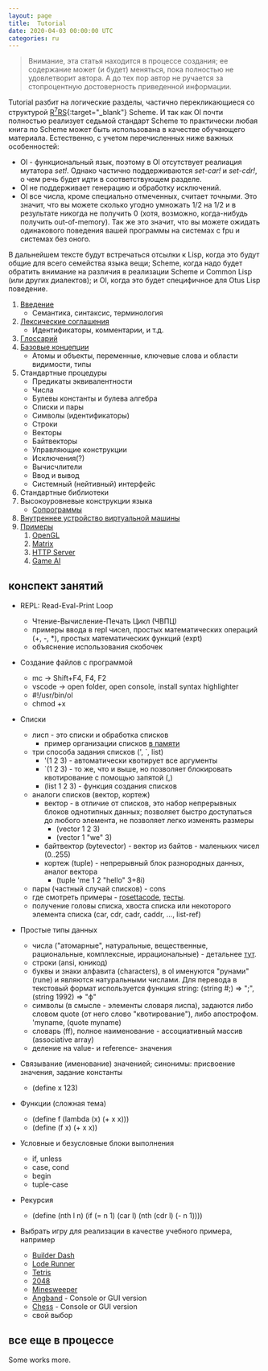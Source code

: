 ```yaml
---
layout: page
title:  Tutorial
date: 2020-04-03 00:00:00 UTC
categories: ru
---
```

> Внимание, эта статья находится в процессе создания; ее содержание может (и будет) меняться, пока полностью не удовлетворит автора. А до тех пор автор не ручается за стопроцентную достоверность приведенной информации.

Tutorial разбит на логические разделы, частично перекликающиеся со структурой [R<sup>7</sup>RS](http://r7rs.org){:target="_blank"} Scheme. И так как Ol почти полностью реализует седьмой стандарт Scheme то практически любая книга по Scheme может быть использована в качестве обучающего материала. Естественно, с учетом перечисленных ниже важных особенностей:
 * Ol - функциональный язык, поэтому в Ol отсутствует реалиация мутатора *set!*. Однако частично поддерживаются *set-car!* и *set-cdr!*, о чем речь будет идти в соответствующем разделе.
 * Ol не поддерживает генерацию и обработку исключений.
 * Ol все числа, кроме специально отмеченных, считает *точными*. Это значит, что вы можете сколько угодно умножать 1/2 на 1/2 и в результате никогда не получить 0 (хотя, возможно, когда-нибудь получить out-of-memory). Так же это значит, что вы можете ожидать одинакового поведения вашей программы на системах с fpu и системах без оного.

В дальнейшем тексте будут встречаться отсылки к Lisp, когда это будут общие для всего семейства языка вещи; Scheme, когда надо будет обратить внимание на различия в реализации Scheme и Common Lisp (или других диалектов); и Ol, когда это будет специфичное для Otus Lisp поведение.

1. [Введение](?ru/overview)
   * Семантика, синтаксис, терминология
1. [Лексические соглашения](?ru/lexical-conventions)
   * Идентификаторы, комментарии, и т.д.
1. [Глоссарий](?ru/glossary)
1. [Базовые концепции](?ru/basic-concepts)
   * Атомы и объекты, переменные, ключевые слова и области видимости, типы
1. Стандартные процедуры
   * Предикаты эквивалентности
   * Числа
   * Булевы константы и булева алгебра
   * Списки и пары
   * Символы (идентификаторы)
   * Строки
   * Векторы
   * Байтвекторы
   * Управляющие конструкции
   * Исключения(?)
   * Вычисчлители
   * Ввод и вывод
   * Системный (нейтивный) интерфейс
1. Стандартные библиотеки
1. Высокоуровневые конструкции языка
   * [Сопрограммы](?ru/coroutines)
1. [Внутреннее устройство виртуальной машины](?ru/internals)
1. [Примеры](?ru/examples)
   1. [OpenGL](?ru/opengl)
   1. [Matrix](?ru/matrix)
   1. [HTTP Server](?ru/http-server)
   1. [Game AI](?ru/gameai)


## конспект занятий

* REPL: Read-Eval-Print Loop
   * Чтение-Вычисление-Печать Цикл (ЧВПЦ)
   * примеры ввода в repl чисел, простых математических операций (+, -, *), простых математических функций (expt)
   * объяснение использования скобочек

* Создание файлов с программой
   * mc -> Shift+F4, F4, F2
   * vscode -> open folder, open console, install syntax highlighter
   * #!/usr/bin/ol
   * chmod +x

* Списки
   * лисп - это списки и обработка списков
      * пример организации списков [в памяти](https://d2vlcm61l7u1fs.cloudfront.net/media%2Ffda%2Ffda36e53-c6d1-47c8-88b7-9a418d0f7e84%2FphpFNhftT.png)
   * три способа задания списков (', `, list)
      * '(1 2 3) - автоматически квотирует все аргументы
      * `(1 2 3) - то же, что и выше, но позволяет блокировать квотирование с помощью запятой (,)
      * (list 1 2 3) - функция создания списков
   * аналоги списков (вектор, кортеж)
      * вектор - в отличие от списков, это набор непрерывных блоков однотипных данных; позволяет быстро доступаться до любого элемента, не позволяет легко изменять размеры
         * (vector 1 2 3)
         * (vector 1 "we" 3)
      * байтвектор (bytevector) - вектор из байтов - маленьких чисел (0..255)
      * кортеж (tuple) - непрерывный блок разнородных данных, аналог вектора
         * (tuple 'me 1 2 "hello" 3+8i)
   * пары (частный случай списков) - cons
   * где смотреть примеры - [rosettacode](https://rosettacode.org/wiki/Category:Ol), [тесты](https://github.com/yuriy-chumak/ol/tree/master/tests).
   * получение головы списка, хвоста списка или некоторого элемента списка (car, cdr, cadr, caddr, ..., list-ref)

* Простые типы данных
   * числа ("атомарные", натуральные, вещественные, рациональные, комплексные, иррациональные) - детальнее [тут](?ru/internals/numbers).
   * строки (ansi, юникод)
   * буквы и знаки алфавита (characters), в ol именуются "рунами" (rune) и являются натуральными числами. Для перевода в текстовый формат используется функция string: (string #\;) => ";", (string 1992) => "ф"
   * символы (в смысле - элементы словаря лиспа), задаются либо словом quote (от него слово "квотирование"), либо апострофом. 'myname, (quote myname)
   * словарь (ff), полное наименование - ассоциативный массив (associative array)
   * деление на value- и reference- значения

* Связывание (именование) значенией; синонимы: присвоение значения, задание константы
   * (define x 123)

* Функции (сложная тема)
   * (define f (lambda (x) (+ x x)))
   * (define (f x) (+ x x))

* Условные и безусловные блоки выполнения
   * if, unless
   * case, cond
   * begin
   * tuple-case

* Рекурсия
   * (define (nth l n)
        (if (= n 1)
           (car l)
           (nth (cdr l) (- n 1))))

* Выбрать игру для реализации в качестве учебного примера, например
   * [Builder Dash](http://zxgames.com/image/screenshots/boulder-dash-episode-1/index_1024x768.png)
   * [Lode Runner](http://www.zxgames.com/image/screenshots/lode-runner-episode-1/3_600x450.png)
   * [Tetris](http://1.bp.blogspot.com/-9dmm36JrIII/T-Qcd3eve2I/AAAAAAAABAk/xIQbiCxJCOM/s1600/tetris.jpg)
   * [2048](http://3.bp.blogspot.com/-ApnlPewWE9o/UzsQYKiTHEI/AAAAAAAAeeA/xlLT_EMsGLw/s1600/pre-2048.jpg)
   * [Minesweeper](http://i.kinja-img.com/gawker-media/image/upload/s--N7w5VHcw--/18j2akmczwjmnjpg.jpg)
   * [Angband](http://img03.deviantart.net/f463/i/2013/105/9/3/return_to_angband_by_stirzocular-d61qv2h.jpg) - Console or GUI version
   * [Chess](http://3.bp.blogspot.com/-Wd25JDAQpt8/UcQvbD5BF_I/AAAAAAAAa4Q/hkrDS7dtWqg/s1600/Chess+HD+Pictures8.jpg) - Console or GUI version
   * свой выбор


## все еще в процессе


   Some works more.

